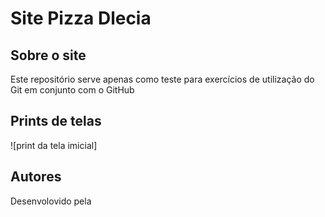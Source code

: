 # Site Pizza Dlecia

## Sobre o site

Este repositório serve apenas como teste para exercícios de 
utilização do Git em conjunto com o GitHub

## Prints de telas
![print da tela imicial] 

## Autores

Desenvolovido pela